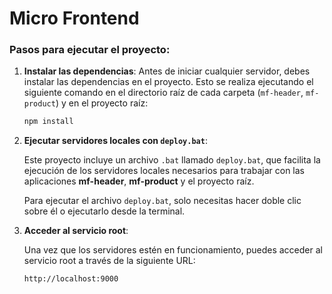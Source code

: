 
# Micro Frontend

### Pasos para ejecutar el proyecto:

1. **Instalar las dependencias**:
   Antes de iniciar cualquier servidor, debes instalar las dependencias en el proyecto. Esto se realiza ejecutando el siguiente comando en el directorio raíz de cada carpeta (`mf-header`, `mf-product`) y en el proyecto raíz:

   ```bash
   npm install
   ```

2. **Ejecutar servidores locales con `deploy.bat`**:

   Este proyecto incluye un archivo `.bat` llamado `deploy.bat`, que facilita la ejecución de los servidores locales necesarios para trabajar con las aplicaciones **mf-header**, **mf-product** y el proyecto raíz.

   Para ejecutar el archivo `deploy.bat`, solo necesitas hacer doble clic sobre él o ejecutarlo desde la terminal.

3. **Acceder al servicio root**:

   Una vez que los servidores estén en funcionamiento, puedes acceder al servicio root a través de la siguiente URL:

   ```bash
   http://localhost:9000
   ```